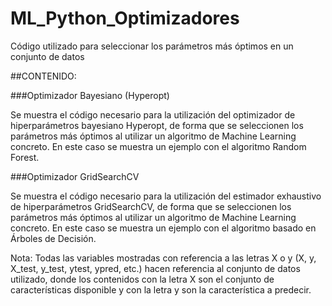 # ML_Python_Optimizadores

Código utilizado para seleccionar los parámetros más óptimos en un conjunto de datos

##CONTENIDO:

###Optimizador Bayesiano (Hyperopt)

Se muestra el código necesario para la utilización del optimizador de hiperparámetros bayesiano Hyperopt, de forma que se seleccionen los parámetros más óptimos al utilizar un algoritmo de Machine Learning concreto. En este caso se muestra un ejemplo con el algoritmo Random Forest.

###Optimizador GridSearchCV

Se muestra el código necesario para la utilización del estimador exhaustivo de hiperparámetros GridSearchCV, de forma que se seleccionen los parámetros más óptimos al utilizar un algoritmo de Machine Learning concreto. En este caso se muestra un ejemplo con el algoritmo basado en Árboles de Decisión.



Nota: Todas las variables mostradas con referencia a las letras X o y (X, y, X_test, y_test, ytest, ypred, etc.) hacen referencia al conjunto de datos utilizado, donde los contenidos con la letra X son el conjunto de características disponible y con la letra y son la característica a predecir.
